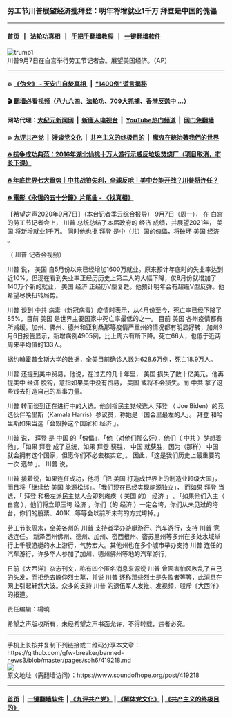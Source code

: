 ### 劳工节川普展望经济批拜登：明年将增就业1千万  拜登是中国的傀儡
------------------------

#### [首页](https://github.com/gfw-breaker/banned-news3/blob/master/README.md) &nbsp;&nbsp;|&nbsp;&nbsp; [法轮功真相](https://github.com/begood0513/basic/blob/master/README.md)  &nbsp;&nbsp;|&nbsp;&nbsp; [手把手翻墙教程](https://github.com/gfw-breaker/guides/wiki)  &nbsp;&nbsp;|&nbsp;&nbsp; [一键翻墙软件](https://github.com/gfw-breaker/nogfw/blob/master/README.md)  



<div><img alt="trump1" src="https://img.soundofhope.org/2020-09/trump1-1599516796880.jpg"/>
<br/><figcaption class="caption">
 川普9月7日在白宫举行劳工节记者会。展望美国经济。（AP）
</figcaption></div><hr/>

#### 💥 [《伪火》 - 天安门自焚真相 ](http://141.164.51.119:10000/videos/blog/weihuo.html)&nbsp; |&nbsp; [“1400例”谎言揭秘  ](http://141.164.51.119:10000/videos/blog/jiexi1400.html)

#### [ 🎬  翻墙必看视频（八九六四、法轮功、709大抓捕、香港反送中 ...）](https://github.com/gfw-breaker/links/blob/master/banned.md)

#### 网站代理：[大纪元新闻网](http://167.172.10.89:10080/gb/) &nbsp;|&nbsp; [新唐人电视台](http://167.172.10.89:8808/gb/)  &nbsp;|&nbsp; [YouTube热门频道](http://158.247.203.241/youtube.html) &nbsp;|&nbsp; [网门免翻墙](http://158.247.203.241:11000/show.aspx?name=ogHome)

#### 💥 [九评共产党](http://141.164.51.119:10000/videos/res/jiuping/)&nbsp; |&nbsp; [漫谈党文化](http://141.164.51.119:10000/videos/res/mtdwh/)&nbsp; |&nbsp; [共产主义的终极目的](http://141.164.51.119:10000/videos/res/zjmd/)&nbsp; |&nbsp; [魔鬼在統治著我們的世界](http://141.164.51.119:10000/videos/res/TheSpecter/)  

#### [ 🔥  抗争成功典范：2016年湖北仙桃十万人游行示威反垃圾焚烧厂（项目取消，市长下课）](http://141.164.51.119:10000/videos/news/xiantao.html)

#### [ 🔥  年底世界七大趋势｜中共战狼失利，全球反呛｜美中台能开战？川普将连任？](http://141.164.51.119:10000/videos/news/tanghao02.html)

#### [ 🔥  電影《永恆的五十分鐘》片尾曲 - 《找真相》](http://141.164.51.119:10000/videos/news/../legend/index.html)

<div><div class="Content__Wrapper sc-1bvya0-0 grZQxZ">
 <p class="meta-top">
  <span class="meta">
   【希望之声2020年9月7日】（本台记者季云综合报导）
  </span>
  9月7日（周一）， 在
  <ok href="/term/1388">
   白宫
  </ok>
  的劳工节记者会上，
  <ok href="/term/1041">
   川普
  </ok>
  总统总结了本届政府的
  <ok href="/term/5444">
   经济
  </ok>
  成绩，并展望2021年，
  <ok href="/term/1045">
   美国
  </ok>
  将新增就业1千万。 同时他也批
  <ok href="/term/3365">
   拜登
  </ok>
  是中（共）国的傀儡，将破坏
  <ok href="/term/1045">
   美国
  </ok>
  <ok href="/term/5444">
   经济
  </ok>
  。
 </p>
 <div class="soh-embed">
  <div class="soh-embed-inner">
   <div class="iframely-embed">
    <div class="iframely-responsive">
    </div>
   </div>
  </div>
 </div>
 <p>
  （
  <ok href="/term/1041">
   川普
  </ok>
  记者会视频）
 </p>
 <div class="AD_Embed__Wrap-sc-1xslmin-0 igMuqX module desktop">
  <div>
  </div>
 </div>
 <p>
  <ok href="/term/1041">
   川普
  </ok>
  说，
  <ok href="/term/1045">
   美国
  </ok>
  自5月份以来已经增加1600万就业。原来预计年底时的失业率达到近10%。但现在看到失业率正经历历史上第二大的大幅下降，仅8月份就增加了140万个新的就业，
  <ok href="/term/1045">
   美国
  </ok>
  <ok href="/term/5444">
   经济
  </ok>
  正经历V型复甦。他预计明年会有超级V型反弹。他希望尽快扭转局势。
 </p>
 <p>
  <ok href="/term/1041">
   川普
  </ok>
  谈到
  <ok href="/term/1059">
   中共
  </ok>
  病毒（新冠病毒）疫情时表示，从4月份至今，死亡率已经下降了85%，目前
  <ok href="/term/1045">
   美国
  </ok>
  是世界主要国家中死亡率最低的之一。 目前
  <ok href="/term/1045">
   美国
  </ok>
  各州疫情都有所减缓。加州、佛州、德州和亚利桑那等疫情严重州的情况都有明显好转，加州9月6日报告显示，新增病例4905例，比上周六有所下降。死亡66人，也低于近两周来平均值的133人。
 </p>
 <p>
  据约翰霍普金斯大学的数据，全美目前确诊人数为628.6万例，死亡18.9万人。
 </p>
 <p>
  <ok href="/term/1041">
   川普
  </ok>
  还提到美中贸易。他说，在过去的几十年里，
  <ok href="/term/1045">
   美国
  </ok>
  损失了数十亿美元。他再提美中
  <ok href="/term/5444">
   经济
  </ok>
  脱钩，意指如果美中没有贸易，
  <ok href="/term/1045">
   美国
  </ok>
  或将不会损失。而
  <ok href="/term/1059">
   中共
  </ok>
  拿了这些钱去打造自己的军事力量。
 </p>
 <p>
  <ok href="/term/1041">
   川普
  </ok>
  转而谈到正在进行中的大选。他剑指民主党候选人
  <ok href="/term/3365">
   拜登
  </ok>
  （ Joe Biden）的竞选伙伴哈里斯（Kamala Harris）参议员，称她是「国会里最左的人」。
  <ok href="/term/3365">
   拜登
  </ok>
  和哈里斯如果当选「会毁掉这个国家和
  <ok href="/term/5444">
   经济
  </ok>
  」。
 </p>
 <p>
  <ok href="/term/1041">
   川普
  </ok>
  说，
  <ok href="/term/3365">
   拜登
  </ok>
  是
  <ok href="/term/1120">
   中国
  </ok>
  的「傀儡」，「他（对他们那么好），他们（
  <ok href="/term/1059">
   中共
  </ok>
  ）梦想着他」，「如果
  <ok href="/term/3365">
   拜登
  </ok>
  成了总统，如果
  <ok href="/term/3365">
   拜登
  </ok>
  获胜，
  <ok href="/term/1120">
   中国
  </ok>
  就获胜，因为（那样）
  <ok href="/term/1120">
   中国
  </ok>
  就会拥有这个国家，但愿你们不必去核实它」。 因此，「这是我们历史上最重要的一次
  <ok href="/term/1389">
   选举
  </ok>
  」。
  <ok href="/term/1041">
   川普
  </ok>
  说。
 </p>
 <p>
  <ok href="/term/1041">
   川普
  </ok>
  接着说，如果连任成功，他将「把
  <ok href="/term/1045">
   美国
  </ok>
  打造成世界上的制造业超级大国」，而且将「继续给
  <ok href="/term/1045">
   美国
  </ok>
  能源松绑」。「我们现在已经实现能源独立」， 而如果
  <ok href="/term/3365">
   拜登
  </ok>
  当选，「
  <ok href="/term/3365">
   拜登
  </ok>
  和极左派民主党人会即刻瘫痪（
  <ok href="/term/1045">
   美国
  </ok>
  的）
  <ok href="/term/5444">
   经济
  </ok>
  」 。「如果他们入主（
  <ok href="/term/1388">
   白宫
  </ok>
  ），他们将立即压垮
  <ok href="/term/5444">
   经济
  </ok>
  ，你们（的
  <ok href="/term/5444">
   经济
  </ok>
  ）一定会垮，你们从未见过的垮台，你们的股票、401K...等等会以前所未有的方式垮掉。」
 </p>
 <p>
  劳工节长周末，全美各州的
  <ok href="/term/1041">
   川普
  </ok>
  支持者举办游艇游行、汽车游行，支持
  <ok href="/term/1041">
   川普
  </ok>
  竞选连任。 新泽西州佛州、德州、加州、密西根州、密苏里州等多州在多处水域举行上千艘游艇的水上游行，气势宏大。其他州也在多个城市举办支持
  <ok href="/term/1041">
   川普
  </ok>
  连任的汽车游行，许多华人参加了加州、德州佛州等地的汽车游行，
 </p>
 <p>
  日前《大西洋》杂志刊文，称有四个匿名消息来源说
  <ok href="/term/1041">
   川普
  </ok>
  曾因害怕风吹乱了自己的头发，而拒绝去瞻仰烈士墓，并说
  <ok href="/term/1041">
   川普
  </ok>
  还称那些烈士是失败者等等，此消息在网上引起轩然大波。众多的支持
  <ok href="/term/1041">
   川普
  </ok>
  的退伍军人发推、发视频，驳斥《大西洋》的报道。
 </p>
 <p class="meta-btm">
  责任编辑：楊曉
 </p>
 <p class="meta-btm">
  希望之声版权所有，未经希望之声书面允许，不得转载，违者必究。
 </p>
</div>
</div>
<hr/>
手机上长按并复制下列链接或二维码分享本文章：<br/>
https://github.com/gfw-breaker/banned-news3/blob/master/pages/soh6/419218.md <br/>
<a href='https://github.com/gfw-breaker/banned-news3/blob/master/pages/soh6/419218.md'><img src='https://github.com/gfw-breaker/banned-news3/blob/master/pages/soh6/419218.md.png'/></a> <br/>
原文地址（需翻墙访问）：https://www.soundofhope.org/post/419218


------------------------
#### [首页](https://github.com/gfw-breaker/banned-news3/blob/master/README.md) &nbsp;|&nbsp; [一键翻墙软件](https://github.com/gfw-breaker/nogfw/blob/master/README.md) &nbsp;| [《九评共产党》](https://github.com/gfw-breaker/9ping.md/blob/master/README.md#九评之一评共产党是什么) | [《解体党文化》](https://github.com/gfw-breaker/jtdwh.md/blob/master/README.md) | [《共产主义的终极目的》](https://github.com/gfw-breaker/gczydzjmd.md/blob/master/README.md)


<img src='http://gfw-breaker.win/banned-news3/pages/soh6/419218.md' width='0px' height='0px'/>